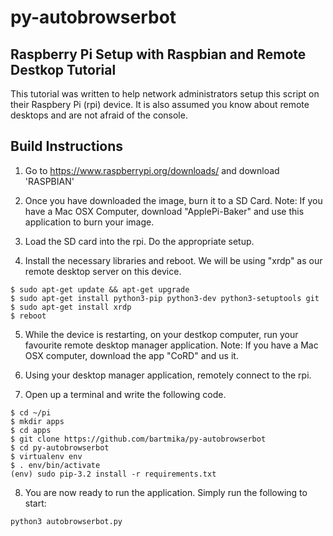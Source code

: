 # py-autobrowserbot 
## Raspberry Pi Setup with Raspbian and Remote Destkop Tutorial
This tutorial was written to help network administrators setup this script on 
their Raspbery Pi (rpi) device. It is also assumed you know about remote desktops and are not afraid of the console.

## Build Instructions
1. Go to https://www.raspberrypi.org/downloads/ and download 'RASPBIAN'

2. Once you have downloaded the image, burn it to a SD Card. Note: If you have a Mac OSX Computer, download "ApplePi-Baker" and use this application to burn your image.

3. Load the SD card into the rpi. Do the appropriate setup.

4. Install the necessary libraries and reboot. We will be using "xrdp" as our remote desktop server on this device.
  ```
  $ sudo apt-get update && apt-get upgrade
  $ sudo apt-get install python3-pip python3-dev python3-setuptools git
  $ sudo apt-get install xrdp
  $ reboot
  ```

5. While the device is restarting, on your destkop computer, run your favourite remote desktop manager application. Note: If you have a Mac OSX computer, download the app "CoRD" and us it.

6. Using your desktop manager application, remotely connect to the rpi.

7. Open up a terminal and write the following code.

  ```
  $ cd ~/pi
  $ mkdir apps
  $ cd apps
  $ git clone https://github.com/bartmika/py-autobrowserbot
  $ cd py-autobrowserbot
  $ virtualenv env
  $ . env/bin/activate
  (env) sudo pip-3.2 install -r requirements.txt
  ```

8. You are now ready to run the application. Simply run the following to start:
  ```
  python3 autobrowserbot.py
  ```